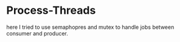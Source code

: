 # Process-Threads
here I tried to use semaphopres and mutex to handle jobs between consumer and producer.
